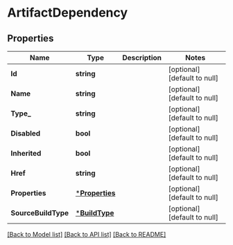 # ArtifactDependency

## Properties
Name | Type | Description | Notes
------------ | ------------- | ------------- | -------------
**Id** | **string** |  | [optional] [default to null]
**Name** | **string** |  | [optional] [default to null]
**Type_** | **string** |  | [optional] [default to null]
**Disabled** | **bool** |  | [optional] [default to null]
**Inherited** | **bool** |  | [optional] [default to null]
**Href** | **string** |  | [optional] [default to null]
**Properties** | [***Properties**](properties.md) |  | [optional] [default to null]
**SourceBuildType** | [***BuildType**](buildType.md) |  | [optional] [default to null]

[[Back to Model list]](../README.md#documentation-for-models) [[Back to API list]](../README.md#documentation-for-api-endpoints) [[Back to README]](../README.md)


